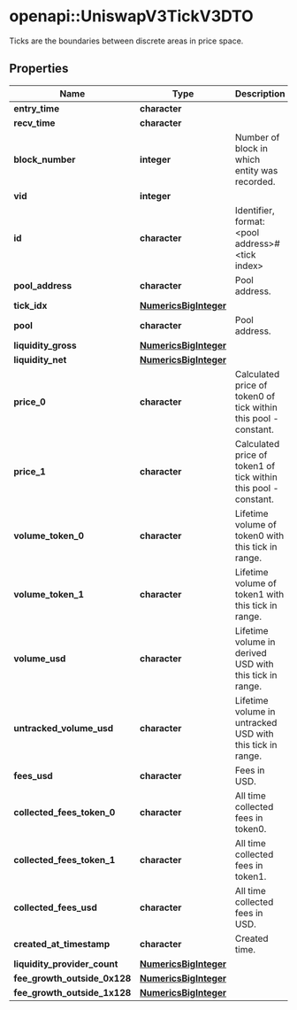 # openapi::UniswapV3TickV3DTO

Ticks are the boundaries between discrete areas in price space.

## Properties
Name | Type | Description | Notes
------------ | ------------- | ------------- | -------------
**entry_time** | **character** |  | [optional] 
**recv_time** | **character** |  | [optional] 
**block_number** | **integer** | Number of block in which entity was recorded. | [optional] 
**vid** | **integer** |  | [optional] 
**id** | **character** | Identifier, format: &lt;pool address&gt;#&lt;tick index&gt; | [optional] 
**pool_address** | **character** | Pool address. | [optional] 
**tick_idx** | [**NumericsBigInteger**](Numerics.BigInteger.md) |  | [optional] 
**pool** | **character** | Pool address. | [optional] 
**liquidity_gross** | [**NumericsBigInteger**](Numerics.BigInteger.md) |  | [optional] 
**liquidity_net** | [**NumericsBigInteger**](Numerics.BigInteger.md) |  | [optional] 
**price_0** | **character** | Calculated price of token0 of tick within this pool - constant. | [optional] 
**price_1** | **character** | Calculated price of token1 of tick within this pool - constant. | [optional] 
**volume_token_0** | **character** | Lifetime volume of token0 with this tick in range. | [optional] 
**volume_token_1** | **character** | Lifetime volume of token1 with this tick in range. | [optional] 
**volume_usd** | **character** | Lifetime volume in derived USD with this tick in range. | [optional] 
**untracked_volume_usd** | **character** | Lifetime volume in untracked USD with this tick in range. | [optional] 
**fees_usd** | **character** | Fees in USD. | [optional] 
**collected_fees_token_0** | **character** | All time collected fees in token0. | [optional] 
**collected_fees_token_1** | **character** | All time collected fees in token1. | [optional] 
**collected_fees_usd** | **character** | All time collected fees in USD. | [optional] 
**created_at_timestamp** | **character** | Created time. | [optional] 
**liquidity_provider_count** | [**NumericsBigInteger**](Numerics.BigInteger.md) |  | [optional] 
**fee_growth_outside_0x128** | [**NumericsBigInteger**](Numerics.BigInteger.md) |  | [optional] 
**fee_growth_outside_1x128** | [**NumericsBigInteger**](Numerics.BigInteger.md) |  | [optional] 


